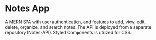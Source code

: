 # Notes App
A MERN SPA with user authentication, and features to add, view, edit, delete, organize, and search notes. The API is deployed from a separate repository (Notes-API). Styled Components is utilized for CSS.